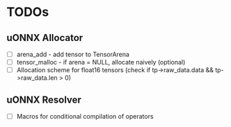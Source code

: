 # TODOs 

## uONNX Allocator
- [ ] arena_add - add tensor to TensorArena
- [ ] tensor_malloc - if arena = NULL, allocate naively (optional)
- [ ] Allocation scheme for float16 tensors (check if tp->raw_data.data && tp->raw_data.len > 0)

## uONNX Resolver
- [ ] Macros for conditional compilation of operators